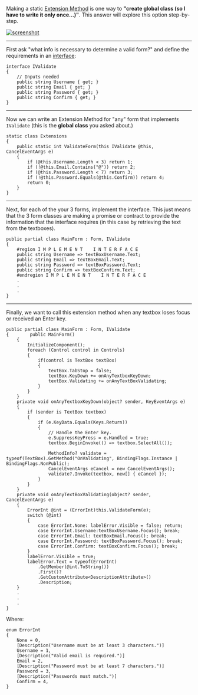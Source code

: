 Making a static [Extension Method](https://learn.microsoft.com/en-us/dotnet/csharp/programming-guide/classes-and-structs/extension-methods)
is one way to **"create global class (so I have to write it only once...)"**. This answer will explore this option step-by-step.

[![screenshot][1]][1]

***
First ask "what info is necessary to determine a valid form?" and define the requirements in an [interface](https://learn.microsoft.com/en-us/dotnet/csharp/language-reference/keywords/interface):

    interface IValidate
    {
        // Inputs needed
        public string Username { get; }
        public string Email { get; }
        public string Password { get; }
        public string Confirm { get; }
    }

***
Now we can write an Extension Method for "any" form that implements `IValidate` (this is the **global class** you asked about.)

    static class Extensions
    {
        public static int ValidateForm(this IValidate @this, CancelEventArgs e)
        {
            if (@this.Username.Length < 3) return 1;
            if (!@this.Email.Contains("@")) return 2;
            if (@this.Password.Length < 7) return 3;
            if (!@this.Password.Equals(@this.Confirm)) return 4;
            return 0;
        }
    }

***
Next, for each of the your 3 forms, implement the interface. This just means that the 3 form classes are making a promise or contract to provide the  information that the interface requires (in this case by retrieving the text from the textboxes). 

    public partial class MainForm : Form, IValidate
    {
        #region I M P L E M E N T    I N T E R F A C E
        public string Username => textBoxUsername.Text;
        public string Email => textBoxEmail.Text;
        public string Password => textBoxPassword.Text;
        public string Confirm => textBoxConfirm.Text;
        #endregion I M P L E M E N T    I N T E R F A C E
        .
        .
        .
    }

***
Finally, we want to call this extension method when any textbox loses focus or received an Enter key.

    public partial class MainForm : Form, IValidate
    {        public MainForm()
        {
            InitializeComponent();
            foreach (Control control in Controls)
            {
                if(control is TextBox textBox)
                {
                    textBox.TabStop = false;
                    textBox.KeyDown += onAnyTextboxKeyDown;
                    textBox.Validating += onAnyTextBoxValidating;
                }
            }
        }
        private void onAnyTextboxKeyDown(object? sender, KeyEventArgs e)
        {
            if (sender is TextBox textbox)
            {
                if (e.KeyData.Equals(Keys.Return))
                {
                    // Handle the Enter key.
                    e.SuppressKeyPress = e.Handled = true;
                    textbox.BeginInvoke(() => textbox.SelectAll());

                    MethodInfo? validate = typeof(TextBox).GetMethod("OnValidating", BindingFlags.Instance | BindingFlags.NonPublic);
                    CancelEventArgs eCancel = new CancelEventArgs();
                    validate?.Invoke(textbox, new[] { eCancel });
                }
            }
        }
        private void onAnyTextBoxValidating(object? sender, CancelEventArgs e)
        {
            ErrorInt @int = (ErrorInt)this.ValidateForm(e);
            switch (@int)
            {
                case ErrorInt.None: labelError.Visible = false; return;
                case ErrorInt.Username:textBoxUsername.Focus(); break;
                case ErrorInt.Email: textBoxEmail.Focus(); break;
                case ErrorInt.Password: textBoxPassword.Focus(); break;
                case ErrorInt.Confirm: textBoxConfirm.Focus(); break;
            }
            labelError.Visible = true;
            labelError.Text = typeof(ErrorInt)
                .GetMember(@int.ToString())
                .First()?
                .GetCustomAttribute<DescriptionAttribute>()
                .Description;
        }
        .
        .
        .
    }   

Where:

    enum ErrorInt
    {
        None = 0,
        [Description("Username must be at least 3 characters.")]
        Username = 1,
        [Description("Valid email is required.")]
        Email = 2,
        [Description("Password must be at least 7 characters.")]
        Password = 3,
        [Description("Passwords must match.")]
        Confirm = 4,
    }


  [1]: https://i.stack.imgur.com/pjYTp.png